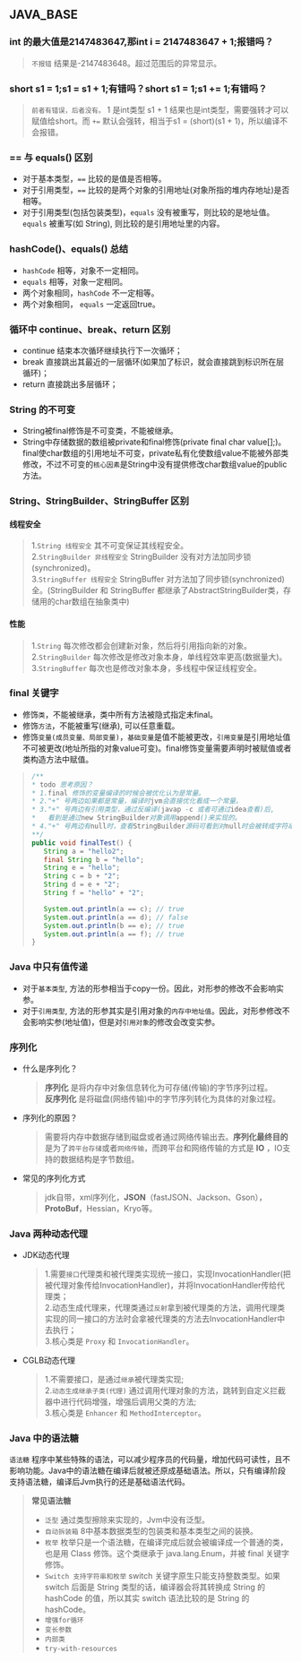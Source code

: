 ## JAVA_BASE
 ### int 的最大值是2147483647,那int i = 2147483647 + 1;报错吗？
   > `不报错` 结果是-2147483648。超过范围后的异常显示。
 ### short s1 = 1;s1 = s1 + 1;有错吗？short s1 = 1;s1 += 1;有错吗？  
   > `前者有错误，后者没有。` 1 是int类型 s1 + 1 结果也是int类型，需要强转才可以赋值给short。而 `+=` 默认会强转，相当于s1 = (short)(s1 + 1)，所以编译不会报错。  
 ### == 与 equals() 区别  
   * 对于基本类型，`==` 比较的是值是否相等。  
   * 对于引用类型，`==` 比较的是两个对象的引用地址(对象所指的堆内存地址)是否相等。  
   * 对于引用类型(包括包装类型)，`equals` 没有被重写，则比较的是地址值。`equals` 被重写(如 String), 则比较的是引用地址里的内容。  
 ### hashCode()、equals() 总结  
   * `hashCode` 相等，对象不一定相同。  
   * `equals` 相等，对象一定相同。  
   * 两个对象相同，`hashCode` 不一定相等。  
   * 两个对象相同， `equals` 一定返回true。 
 ### 循环中 continue、break、return 区别
   * continue 结束本次循环继续执行下一次循环；  
   * break 直接跳出其最近的一层循环(如果加了标识，就会直接跳到标识所在层循环)；  
   * return 直接跳出多层循环；   
 ### String 的不可变
   * String被final修饰是不可变类，不能被继承。  
   * String中存储数据的数组被private和final修饰(private final char value[];)。final使char数组的引用地址不可变，private私有化使数组value不能被外部类修改，不过不可变的`核心因素`是String中没有提供修改char数组value的public方法。  
 ### String、StringBuilder、StringBuffer 区别  
   #### 线程安全  
   > 1.`String 线程安全` 其不可变保证其线程安全。  
   > 2.`StringBuilder 非线程安全` StringBuilder 没有对方法加同步锁(synchronized)。  
   > 3.`StringBuffer 线程安全` StringBuffer 对方法加了同步锁(synchronized)全。(StringBuilder 和 StringBuffer 都继承了AbstractStringBuilder类，存储用的char数组在抽象类中)  
   #### 性能
   > 1.`String` 每次修改都会创建新对象，然后将引用指向新的对象。  
   > 2.`StringBuilder` 每次修改是修改对象本身，单线程效率更高(数据量大)。  
   > 3.`StringBuffer` 每次也是修改对象本身，多线程中保证线程安全。  
 ### final 关键字
   * 修饰`类`，不能被继承，类中所有方法被隐式指定未final。  
   * 修饰`方法`，不能被重写(继承), 可以任意重载。  
   * 修饰`变量(成员变量、局部变量)`，`基础变量`是值不能被更改，`引用变量`是引用地址值不可被更改(地址所指的对象value可变)。final修饰变量需要声明时被赋值或者类构造方法中赋值。  
   > ```java
   > /**
   > * todo 思考原因？
   > * 1.final 修饰的变量编译的时候会被优化认为是常量。  
   > * 2."+" 号两边如果都是常量，编译时jvm会直接优化看成一个常量。  
   > * 3."+" 号两边有引用类型，通过反编译(javap -c 或者可通过idea查看)后,  
   > *   看到是通过new StringBuilder对象调用append()来实现的。  
   > * 4."+" 号两边有null时，查看StringBuilder源码可看到对null时会被转成字符串"null"。
   > **/
   > public void finalTest() {
   >    String a = "hello2";
   >    final String b = "hello";
   >    String e = "hello";
   >    String c = b + "2";
   >    String d = e + "2";
   >    String f = "hello" + "2";
   >
   >    System.out.println(a == c); // true
   >    System.out.println(a == d); // false
   >    System.out.println(b == e); // true
   >    System.out.println(a == f); // true
   > }
   > ```
 ### Java 中只有值传递
   * 对于`基本类型`, 方法的形参相当于copy一份。因此，对形参的修改不会影响实参。  
   * 对于`引用类型`, 方法的形参其实是引用对象的`内存中地址值`。因此，对形参修改不会影响实参(地址值)，但是对`引用对象`的修改会改变实参。  
 ### 序列化
   * 什么是序列化？  
     > **序列化** 是将内存中对象信息转化为可存储(传输)的字节序列过程。  
     > **反序列化** 是将磁盘(网络传输)中的字节序列转化为具体的对象过程。  
   * 序列化的原因？  
     > 需要将内存中数据存储到磁盘或者通过网络传输出去。**序列化最终目的** 是为了`跨平台存储`或者`网络传输`，而跨平台和网络传输的方式是 **IO** ，IO支持的数据结构是字节数组。  
   * 常见的序列化方式  
     > jdk自带，xml序列化，**JSON**（fastJSON、Jackson、Gson），**ProtoBuf**，Hessian，Kryo等。  
 ### Java 两种动态代理
   * JDK动态代理
     > 1.需要`接口`代理类和被代理类实现统一接口，实现InvocationHandler(把被代理对象传给InvocationHandler)，并将InvocationHandler传给代理类；  
     > 2.动态生成代理来，代理类通过`反射`拿到被代理类的方法，调用代理类实现的同一接口的方法时会拿被代理类的方法去InvocationHandler中去执行；  
     > 3.核心类是 `Proxy` 和 `InvocationHandler`。  
   * CGLB动态代理
     > 1.不需要接口，是通过`继承`被代理类实现;  
     > 2.`动态生成继承子类(代理)` 通过调用代理对象的方法，跳转到自定义拦截器中进行代码增强，增强后调用父类的方法;  
     > 3.核心类是 `Enhancer` 和 `MethodInterceptor`。
 ### Java 中的语法糖  
   `语法糖` 程序中某些特殊的语法，可以减少程序员的代码量，增加代码可读性，且不影响功能。Java中的语法糖在编译后就被还原成基础语法。所以，只有编译阶段支持语法糖，编译后Jvm执行的还是基础语法代码。  
   > **常见语法糖**
   > * `泛型` 通过类型擦除来实现的，Jvm中没有泛型。  
   > * `自动拆装箱` 8中基本数据类型的包装类和基本类型之间的装换。  
   > * `枚举` 枚举只是一个语法糖，在编译完成后就会被编译成一个普通的类，也是用 Class 修饰。这个类继承于 java.lang.Enum，并被 final 关键字修饰。  
   > * `Switch 支持字符串和枚举`  switch 关键字原生只能支持整数类型。如果 switch 后面是 String 类型的话，编译器会将其转换成 String 的hashCode 的值，所以其实 switch 语法比较的是 String 的 hashCode。
   > * `增强for循环`
   > * `变长参数`  
   > * `内部类`  
   > * `try-with-resources`  
   > 




